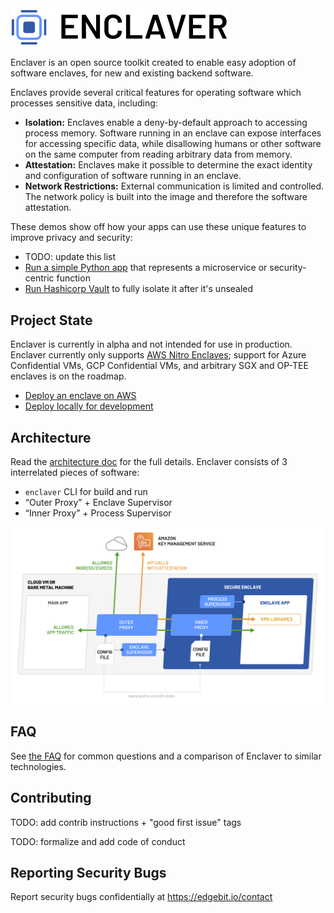 <img src="docs/img/enclaver-logo-color.png" width="350" />

Enclaver is an open source toolkit created to enable easy adoption of software enclaves, for new and existing backend software.

Enclaves provide several critical features for operating software which processes sensitive data, including:

 - **Isolation:** Enclaves enable a deny-by-default approach to accessing process memory. Software running in an enclave can expose interfaces for accessing specific data, while disallowing humans or other software on the same computer from reading arbitrary data from memory.
 - **Attestation:** Enclaves make it possible to determine the exact identity and configuration of software running in an enclave.
 - **Network Restrictions:** External communication is limited and controlled. The network policy is built into the image and therefore the software attestation.

These demos show off how your apps can use these unique features to improve privacy and security:

 - TODO: update this list
 - [Run a simple Python app](docs/guide-app.md) that represents a microservice or security-centric function
 - [Run Hashicorp Vault](docs/guide-vault.md) to fully isolate it after it's unsealed

## Project State

Enclaver is currently in alpha and not intended for use in production. Enclaver currently only supports [AWS Nitro Enclaves](https://aws.amazon.com/ec2/nitro/nitro-enclaves/); support for Azure Confidential VMs, GCP Confidential VMs, and arbitrary SGX and OP-TEE enclaves is on the roadmap.

 - [Deploy an enclave on AWS](docs/deploy-aws.md)
 - [Deploy locally for development](docs/deploy-local.md)

## Architecture

Read the [architecture doc](docs/architecture.md) for the full details. Enclaver consists of 3 interrelated pieces of software: 

 - `enclaver` CLI for build and run
 - “Outer Proxy” + Enclave Supervisor
 - “Inner Proxy” + Process Supervisor

<img src="docs/img/diagram-enclaver-components.svg" width="800" />

## FAQ

See [the FAQ](docs/faq.md) for common questions and a comparison of Enclaver to similar technologies.

## Contributing

TODO: add contrib instructions + "good first issue" tags

TODO: formalize and add code of conduct

## Reporting Security Bugs

Report security bugs confidentially at https://edgebit.io/contact
